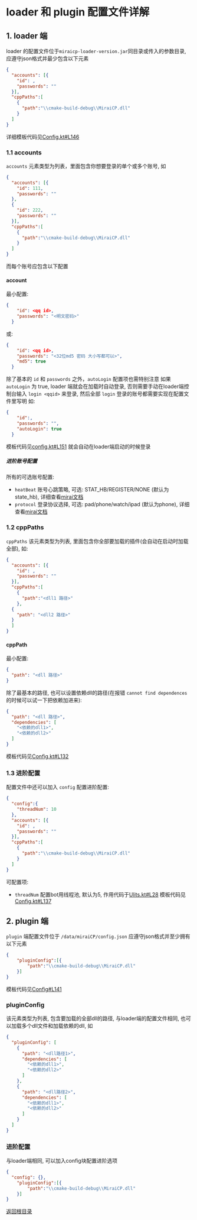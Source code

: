 # loader 和 plugin 配置文件详解

## 1. loader 端
loader 的配置文件位于`miraicp-loader-version.jar`同目录或传入的参数目录, 应遵守json格式并最少包含以下元素
```json
{
  "accounts": [{
	"id": ,
	"passwords": ""
  }],
  "cppPaths":[
	{
	  "path":"\\cmake-build-debug\\MiraiCP.dll"
	}
  ]
}
```
详细模板代码见[Config.kt#L146](https://github.com/Nambers/MiraiCP/blob/master/kotlin/shared/src/main/kotlin/Config.kt#L146)
### 1.1 accounts
`accounts` 元素类型为列表，里面包含你想要登录的单个或多个账号, 如
```json
{
  "accounts": [{
	"id": 111,
	"passwords": ""
  },
  {
	"id": 222,
	"passwords": ""
  }],
  "cppPaths":[
	{
	  "path":"\\cmake-build-debug\\MiraiCP.dll"
	}
  ]
}
```
而每个账号应包含以下配置
#### account
最小配置:
```json
{
	"id": <qq id>,
	"passwords": "<明文密码>"
  }
```
或:
```json
{
	"id": <qq id>,
	"passwords": "<32位md5 密码 大小写都可以>",
  	"md5": true
  }
```
除了基本的 `id` 和 `passwords` 之外，`autoLogin` 配置项也需特别注意
如果 `autoLogin` 为 true, loader 端就会在加载时自动登录, 否则需要手动在loader端控制台输入 `login <qqid>` 来登录, 然后全部 `login` 登录的账号都需要实现在配置文件里写明
如:
```json
{
	"id":,
	"passwords": "",
  	"autoLogin": true
  }
```
模板代码见[config.kt#L151](https://github.com/Nambers/MiraiCP/blob/master/kotlin/shared/src/main/kotlin/Config.kt#L151)
就会自动在loader端启动的时候登录
##### 进阶账号配置
所有的可选账号配置:
- `heatBeat` 账号心跳策略, 可选: STAT_HB/REGISTER/NONE (默认为state_hb), 详细查看[mirai文档](https://github.com/mamoe/mirai/blob/dev/docs/Bots.md#%E5%88%87%E6%8D%A2%E5%BF%83%E8%B7%B3%E7%AD%96%E7%95%A5)
- `protocol` 登录协议选择, 可选: pad/phone/watch/ipad (默认为phone), 详细查看[mirai文档](https://github.com/mamoe/mirai/blob/dev/docs/Bots.md#%E5%88%87%E6%8D%A2%E7%99%BB%E5%BD%95%E5%8D%8F%E8%AE%AE)

### 1.2 cppPaths
`cppPaths` 该元素类型为列表, 里面包含你全部要加载的插件(会自动在启动时加载全部), 如:
```json
{
  "accounts": [{
	"id": ,
	"passwords": ""
  }],
  "cppPaths":[
	{
	  "path":"<dll1 路径>"
	},
  {
    "path": "<dll2 路径>"
  }
  ]
}
```
#### cppPath
最小配置:
```json
{
  "path": "<dll 路径>"
}
```
除了最基本的路径, 也可以设置依赖dll的路径(在报错 `cannot find dependences` 的时候可以试一下把依赖加进来):
```json
{
  "path": "<dll 路径>",
  "dependencies": [
    "<依赖的dll1>",
    "<依赖的dll2>"
  ]
}
```
模板代码见[Config.kt#L132](https://github.com/Nambers/MiraiCP/blob/master/kotlin/shared/src/main/kotlin/Config.kt#L132)
### 1.3 进阶配置
配置文件中还可以加入 `config` 配置进阶配置:
```json
{
  "config":{
    "threadNum": 10
  },
  "accounts": [{
	"id": ,
	"passwords": ""
  }],
  "cppPaths":[
	{
	  "path":"\\cmake-build-debug\\MiraiCP.dll"
	}
  ]
}
```
可配置项:
- `threadNum` 配置bot用线程池, 默认为5, 作用代码于[Ulits.kt#L28](https://github.com/Nambers/MiraiCP/blob/master/kotlin/shared/src/main/kotlin/Ulits.kt#L28)
模板代码见[Config.kt#L137](https://github.com/Nambers/MiraiCP/blob/master/kotlin/shared/src/main/kotlin/Config.kt#L137)
## 2. plugin 端
`plugin` 端配置文件位于 `/data/miraiCP/config.json` 应遵守json格式并至少拥有以下元素
```json
{
	"pluginConfig":[{
		"path":"\\cmake-build-debug\\MiraiCP.dll"
	}]
}
```
模板代码见[Config#L141](https://github.com/Nambers/MiraiCP/blob/master/kotlin/shared/src/main/kotlin/Config.kt#L141)
### pluginConfig
该元素类型为列表, 包含要加载的全部dll的路径, 与loader端的配置文件相同, 也可以加载多个dll文件和加载依赖的dll, 如
```json
{
  "pluginConfig": [
    {
      "path": "<dll路径1>",
      "dependencies": [
        "<依赖的dll1>",
        "<依赖的dll2>"
      ]
    },
    {
      "path": "<dll路径2>",
      "dependencies": [
        "<依赖的dll1>",
        "<依赖的dll2>"
      ]
    }
  ]
}
```
### 进阶配置
与loader端相同, 可以加入config块配置进阶选项
```json
{
  "config": {},
	"pluginConfig":[{
		"path":"\\cmake-build-debug\\MiraiCP.dll"
	}]
}
```

[返回根目录](.)
